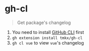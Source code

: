 # gh-cl

> Get package's changelog

1. You need to install [GitHub CLI](https://cli.github.com/) first
2. `gh extension install tmkx/gh-cl`
3. `gh cl vue` to view `vue`'s changelog
